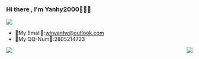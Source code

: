 ### Hi there , I'm Yanhy2000🎉🎉🎉

[![](https://img.shields.io/badge/Play-Minecraft%20Bedrock-33aadd?style=flat-square&logo=minecraft&logoColor=ffffff)](https://minecraft.net/)

- 📧My Email📧:[winyanhy@outlook.com](mailto:winyanhy@outlook.com)
- 📱My QQ-Num📱:2805214723

<img align="right" src="https://github-readme-stats.vercel.app/api?username=yanhy2000&locale=cn&show_icons=true&count_private=true&include_all_commits=true"/>
<img align="left" src="https://github-readme-stats.vercel.app/api/top-langs/?username=yanhy2000&locale=cn&layout=compact"/>


